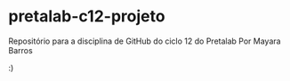# pretalab-c12-projeto
Repositório para a disciplina de GitHub do ciclo 12 do Pretalab
Por Mayara Barros

:)
